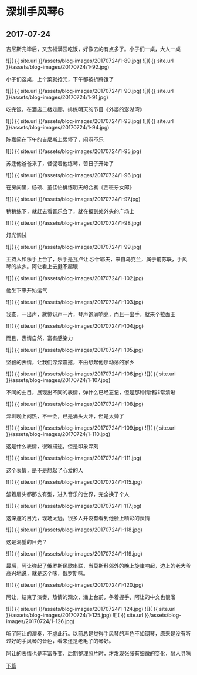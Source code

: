 深圳手风琴6
====================

2017-07-24
------------------------

吉尼斯完毕后，又去福满园吃饭，好像去的有点多了。小子们一桌，大人一桌

![]( {{ site.url }}/assets/blog-images/20170724/1-89.jpg)
![]( {{ site.url }}/assets/blog-images/20170724/1-92.jpg)

小子们这桌，上个菜就抢光，下午都被折腾饿了

![]( {{ site.url }}/assets/blog-images/20170724/1-90.jpg)
![]( {{ site.url }}/assets/blog-images/20170724/1-91.jpg)

吃完饭，在酒店二楼走廊，排练明天的节目《外婆的澎湖湾》

![]( {{ site.url }}/assets/blog-images/20170724/1-93.jpg)
![]( {{ site.url }}/assets/blog-images/20170724/1-94.jpg)

陈嘉简在下午的吉尼斯上累坏了，闷闷不乐

![]( {{ site.url }}/assets/blog-images/20170724/1-95.jpg)

苏迁他爸爸来了，督促着他练琴，苦日子开始了

![]( {{ site.url }}/assets/blog-images/20170724/1-96.jpg)

在房间里，杨硕、董佳怡排练明天的合奏《西班牙女郎》

![]( {{ site.url }}/assets/blog-images/20170724/1-97.jpg)

稍稍练下，就赶去看音乐会了，就在报到处外头的广场上

![]( {{ site.url }}/assets/blog-images/20170724/1-98.jpg)

灯光调试

![]( {{ site.url }}/assets/blog-images/20170724/1-99.jpg)

主持人和乐手上台了，乐手是瓦卢让.沙什耶夫，来自乌克兰，属于前苏联，手风琴的故乡。阿让看上去挺不起眼

![]( {{ site.url }}/assets/blog-images/20170724/1-102.jpg)

他坐下来开始运气

![]( {{ site.url }}/assets/blog-images/20170724/1-103.jpg)

我查，一出声，就惊讶声一片，琴声饱满响亮，而且一出手，就来个拉面王

![]( {{ site.url }}/assets/blog-images/20170724/1-104.jpg)

而且，表情自然，富有感染力

![]( {{ site.url }}/assets/blog-images/20170724/1-105.jpg)

坚毅的表情，让我们深深震撼，不由想起他那动荡的家乡

![]( {{ site.url }}/assets/blog-images/20170724/1-106.jpg)
![]( {{ site.url }}/assets/blog-images/20170724/1-107.jpg)

不同的曲目，展现出不同的表情，弹什么已经忘记，但是那种情绪非常清晰

![]( {{ site.url }}/assets/blog-images/20170724/1-108.jpg)

深圳晚上闷热，不一会，已是满头大汗，但是太帅了

![]( {{ site.url }}/assets/blog-images/20170724/1-109.jpg)
![]( {{ site.url }}/assets/blog-images/20170724/1-110.jpg)

这是什么表情，很难描述，但是印象深刻

![]( {{ site.url }}/assets/blog-images/20170724/1-111.jpg)

这个表情，是不是想起了心爱的人

![]( {{ site.url }}/assets/blog-images/20170724/1-115.jpg)

皱着眉头都那么有型，进入音乐的世界，完全换了个人

![]( {{ site.url }}/assets/blog-images/20170724/1-117.jpg)

这深邃的目光，现场太远，很多人并没有看到他脸上精彩的表情

![]( {{ site.url }}/assets/blog-images/20170724/1-118.jpg)

这是渴望的目光？

![]( {{ site.url }}/assets/blog-images/20170724/1-119.jpg)

最后，阿让弹起了俄罗斯民歌串联，当莫斯科郊外的晚上旋律响起，边上的老大爷高兴地说，就是这个味，俄罗斯味。

![]( {{ site.url }}/assets/blog-images/20170724/1-120.jpg)

阿让，结束了演奏，热情的观众，涌上台前，争着握手，阿让的中文也很溜

![]( {{ site.url }}/assets/blog-images/20170724/1-124.jpg)
![]( {{ site.url }}/assets/blog-images/20170724/1-125.jpg)
![]( {{ site.url }}/assets/blog-images/20170724/1-126.jpg)

听了阿让的演奏，不虚此行。以前总是觉得手风琴的声色不如钢琴，原来是没有听过好的手风琴的音色，看来还是老毛子的琴好。

阿让的表情也是丰富多变，后期整理照片时，才发现张张有细微的变化，耐人寻味

[下篇](/2017/07/25/深圳手风琴7.html)